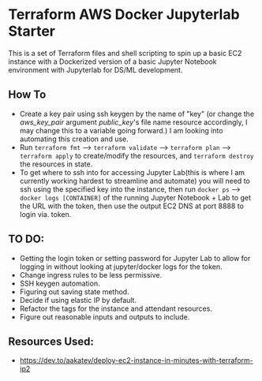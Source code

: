 # Terraform AWS Docker Jupyterlab Starter

This is a set of Terraform files and shell scripting to spin up a basic EC2 instance with a Dockerized version of a basic Jupyter Notebook environment with Jupyterlab for DS/ML development.

## How To 
- Create a key pair using ssh keygen by the name of "key" (or change the *aws_key_pair* argument *public_key*'s file name resource accordingly, I may change this to a variable going forward.) I am looking into automating this creation and use. 
- Run ``` terraform fmt ``` --> ``` terraform validate ``` --> ``` terraform plan ``` --> ``` terraform apply ```  to create/modify the resources, and ``` terraform destroy ``` the resources in state. 
- To get where to ssh into for accessing Jupyter Lab(this is where I am currently working hardest to streamline and automate) you will need to ssh using the specified key into the instance, then run ``` docker ps ``` --> ``` docker logs [CONTAINER] ``` of the running Jupyter Notebook + Lab to get the URL with the token, then use the output EC2 DNS at port 8888 to login via. token. 

## TO DO: 
- Getting the login token or setting password for Jupyter Lab to allow for logging in without looking at jupyter/docker logs for the token.
- Change ingress rules to be less permissive.
- SSH keygen automation.
- Figuring out saving state method.
- Decide if using elastic IP by default. 
- Refactor the tags for the instance and attendant resources.
- Figure out reasonable inputs and outputs to include. 

## Resources Used:
- https://dev.to/aakatev/deploy-ec2-instance-in-minutes-with-terraform-ip2
